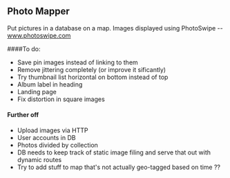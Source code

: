 ## Photo Mapper
Put pictures in a database on a map. 
Images displayed using PhotoSwipe -- www.photoswipe.com

####To do:
* Save pin images instead of linking to them
* Remove jittering completely (or improve it sificantly)
* Try thumbnail list horizontal on bottom instead of top
* Album label in heading
* Landing page
* Fix distortion in square images

#### Further off
* Upload images via HTTP
* User accounts in DB
* Photos divided by collection
* DB needs to keep track of static image filing and serve that out with dynamic routes
* Try to add stuff to map that's not actually geo-tagged based on time ??
